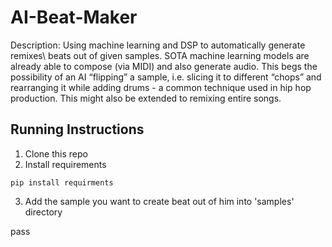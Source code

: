 # AI-Beat-Maker

Description:
Using machine learning and DSP to automatically generate remixes\ beats out of given
samples. SOTA machine learning models are already able to compose (via MIDI) and
also generate audio. This begs the possibility of an AI “flipping” a sample, i.e. slicing it to
different “chops” and rearranging it while adding drums - a common technique used in
hip hop production. This might also be extended to remixing entire songs.


## Running Instructions

1. Clone this repo
2. Install requirements
```angular2html
pip install requirments
```
3. Add the sample you want to create beat out of him into 'samples' directory

pass

